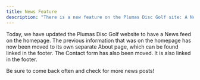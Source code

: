 ```yaml
---
title: News Feature
description: "There is a new feature on the Plumas Disc Golf site: A News Feed!"
---
```


Today, we have updated the Plumas Disc Golf website to have a News feed on the homepage.  The previous information that was on the homepage has now been moved to its own separate About page, which can be found linked in the footer.  The Contact form has also been moved.  It is also linked in the footer.

Be sure to come back often and check for more news posts!